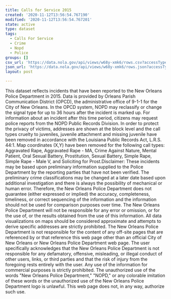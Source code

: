 ```yaml
---
title: Calls for Service 2015
created: '2020-11-12T13:56:54.767190'
modified: '2020-11-12T13:56:54.767201'
state: active
type: dataset
tags:
  - Calls For Service
  - Crime
  - Nopd
  - Police
groups: []
csv_url: 'https://data.nola.gov/api/views/w68y-xmk6/rows.csv?accessType=DOWNLOAD'
json_url: 'https://data.nola.gov/api/views/w68y-xmk6/rows.json?accessType=DOWNLOAD'
layout: post

---
```

This dataset reflects incidents that have been reported to the New Orleans Police Department in 2015. Data is provided by Orleans Parish Communication District (OPCD), the administrative office of 9-1-1 for the City of New Orleans. In the OPCD system, NOPD may reclassify or change the signal type for up to 36 hours after the incident is marked up. For information about an incident after this time period, citizens may request police reports from the NOPD Public Records Division.  In order to protect the privacy of victims, addresses are shown at the block level and the call types cruelty to juveniles, juvenile attachment and missing juvenile have been removed in accordance with the Louisiana Public Records Act, L.R.S. 44:1.  Map coordinates (X,Y) have been removed for the following call types: Aggravated Rape, Aggravated Rape - MA, Crime Against Nature, Mental Patient, Oral Sexual Battery, Prostitution, Sexual Battery, Simple Rape, Simple Rape - Male V, and Soliciting for Prost.Disclaimer: These incidents may be based upon preliminary information supplied to the Police Department by the reporting parties that have not been verified. The preliminary crime classifications may be changed at a later date based upon additional investigation and there is always the possibility of mechanical or human error. Therefore, the New Orleans Police Department does not guarantee (either expressed or implied) the accuracy, completeness, timeliness, or correct sequencing of the information and the information should not be used for comparison purposes over time. The New Orleans Police Department will not be responsible for any error or omission, or for the use of, or the results obtained from the use of this information. All data visualizations on maps should be considered approximate and attempts to derive specific addresses are strictly prohibited. The New Orleans Police Department is not responsible for the content of any off-site pages that are referenced by or that reference this web page other than an official City of New Orleans or New Orleans Police Department web page. The user specifically acknowledges that the New Orleans Police Department is not responsible for any defamatory, offensive, misleading, or illegal conduct of other users, links, or third parties and that the risk of injury from the foregoing rests entirely with the user. Any use of the information for commercial purposes is strictly prohibited. The unauthorized use of the words "New Orleans Police Department," "NOPD," or any colorable imitation of these words or the unauthorized use of the New Orleans Police Department logo is unlawful. This web page does not, in any way, authorize such use.
